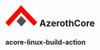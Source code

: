 # ![logo](https://raw.githubusercontent.com/azerothcore/azerothcore.github.io/master/images/logo-github.png) AzerothCore
## acore-linux-build-action
